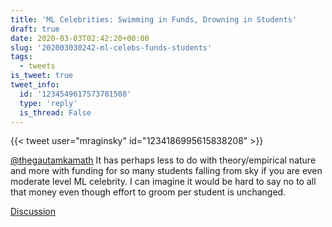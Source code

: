 ```yaml
---
title: 'ML Celebrities: Swimming in Funds, Drowning in Students'
draft: true
date: 2020-03-03T02:42:20+00:00
slug: '202003030242-ml-celebs-funds-students'
tags:
  - tweets
is_tweet: true
tweet_info:
  id: '1234549617573781508'
  type: 'reply'
  is_thread: False
---
```




{{< tweet user="mraginsky" id="1234186995615838208" >}}

[@thegautamkamath](https://x.com/thegautamkamath) It has perhaps less to do with theory/empirical nature and more with funding for so many students falling from sky if you are even moderate level ML celebrity. I can imagine it would be hard to say no to all that money even though effort to groom per student is unchanged.

[Discussion](https://x.com/sytelus/status/1234549617573781508)
